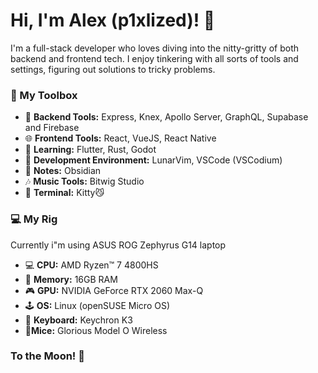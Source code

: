 # Hi, I'm Alex (p1xlized)! 👋

I'm a full-stack developer who loves diving into the nitty-gritty of both backend and frontend tech. I enjoy tinkering with all sorts of tools and settings, figuring out solutions to tricky problems.

### 🔨 My Toolbox

- 🚀 **Backend Tools:** Express, Knex, Apollo Server, GraphQL, Supabase and Firebase
- 🌐 **Frontend Tools:** React, VueJS, React Native
- 📑 **Learning:** Flutter, Rust, Godot
- 🔨 **Development Environment:** LunarVim, VSCode (VSCodium)
- 📑 **Notes:** Obsidian
- 🎶 **Music Tools:** Bitwig Studio
- 👾 **Terminal:** Kitty😼

### 💻 My Rig
Currently i"m using ASUS ROG Zephyrus G14 laptop
- 💻 **CPU:** AMD Ryzen™ 7 4800HS
- 🧠 **Memory:** 16GB RAM
- 🎮 **GPU:** NVIDIA GeForce RTX 2060 Max-Q 
- 🕹️ **OS:** Linux (openSUSE Micro OS)
- 🎹 **Keyboard:** Keychron K3
- 🎯**Mice:** Glorious Model O Wireless

### To the Moon! 🚀




